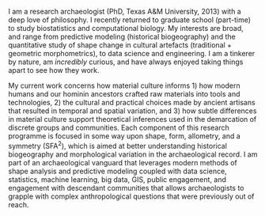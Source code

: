 I am a research archaeologist (PhD, Texas A&M University, 2013) with a deep love of philosophy. I recently returned to graduate school (part-time) to study biostatistics and computational biology. My interests are broad, and range from predictive modeling (historical biogeography) and the quantitative study of shape change in cultural artefacts (traditional + geometric morphometrics), to data science and engineering. I am a tinkerer by nature, am _incredibly_ curious, and have always enjoyed taking things apart to see how they work.

My current work concerns how material culture informs 1) how modern humans and our hominin ancestors crafted raw materials into tools and technologies, 2) the cultural and practical choices made by ancient artisans that resulted in temporal and spatial variation, and 3) how subtle differences in material culture support theoretical inferences used in the demarcation of discrete groups and communities. Each component of this research programme is focused in some way upon shape, form, allometry, and a symmetry (SFA<sup>2</sup>), which is aimed at better understanding historical biogeography and morphological variation in the archaeological record. I am part of an archaeological vanguard that leverages modern methods of shape analysis and predictive modeling coupled with data science, statistics, machine learning, big data, GIS, public engagement, and engagement with descendant communities that allows archaeologists to grapple with complex anthropological questions that were previously out of reach.
